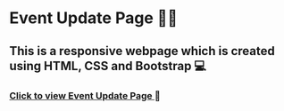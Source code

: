 # Event Update Page 🎉🎶

## This is a responsive webpage which is created using HTML, CSS and Bootstrap 💻

### [Click to view Event Update Page ](https://bala-eventupdatepage.netlify.app/) 🚀
